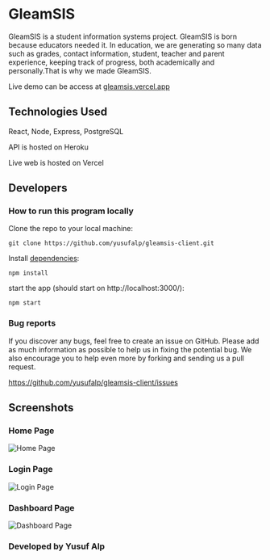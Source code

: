 # GleamSIS

GleamSIS is a student information systems project. GleamSIS is born because educators needed it. In education, we are generating so many data such as grades, contact information, student, teacher and parent experience, keeping track of progress, both academically and personally.That is why we made GleamSIS.

Live demo can be access at [gleamsis.vercel.app](https://gleamsis.vercel.app/)

## Technologies Used
React, Node, Express, PostgreSQL

API is hosted on Heroku

Live web is hosted on Vercel

## Developers

### How to run this program locally

Clone the repo to your local machine:

```
git clone https://github.com/yusufalp/gleamsis-client.git
```

Install [dependencies](#dependencies):

```
npm install
```

start the app (should start on http://localhost:3000/):

```
npm start
```

### Bug reports

If you discover any bugs, feel free to create an issue on GitHub. Please add as much information as
possible to help us in fixing the potential bug. We also encourage you to help even more by forking and
sending us a pull request.

https://github.com/yusufalp/gleamsis-client/issues


## Screenshots
### Home Page
![Home Page](https://i.ibb.co/PjVRChW/home-page.png)

### Login Page
![Login Page](https://i.ibb.co/wSwPdb8/login-page.png)

### Dashboard Page
![Dashboard Page](https://i.ibb.co/vHgxtCD/dash-page.png)


### Developed by Yusuf Alp